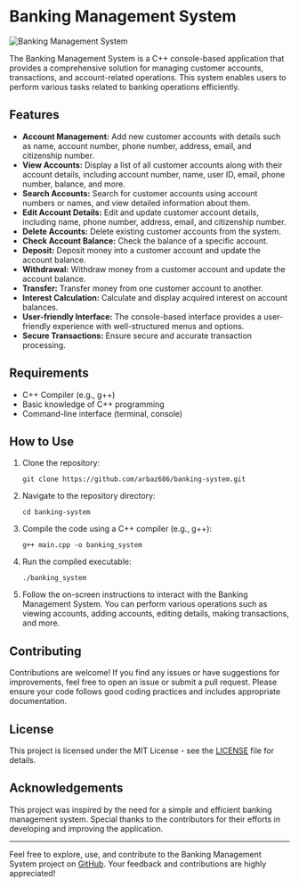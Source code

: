 # Banking Management System


![Banking Management System](https://github.com/arbaz686/banking-system/images/bank.jpg)

The Banking Management System is a C++ console-based application that provides a comprehensive solution for managing customer accounts, transactions, and account-related operations. This system enables users to perform various tasks related to banking operations efficiently.

## Features

- **Account Management:** Add new customer accounts with details such as name, account number, phone number, address, email, and citizenship number.
- **View Accounts:** Display a list of all customer accounts along with their account details, including account number, name, user ID, email, phone number, balance, and more.
- **Search Accounts:** Search for customer accounts using account numbers or names, and view detailed information about them.
- **Edit Account Details:** Edit and update customer account details, including name, phone number, address, email, and citizenship number.
- **Delete Accounts:** Delete existing customer accounts from the system.
- **Check Account Balance:** Check the balance of a specific account.
- **Deposit:** Deposit money into a customer account and update the account balance.
- **Withdrawal:** Withdraw money from a customer account and update the account balance.
- **Transfer:** Transfer money from one customer account to another.
- **Interest Calculation:** Calculate and display acquired interest on account balances.
- **User-friendly Interface:** The console-based interface provides a user-friendly experience with well-structured menus and options.
- **Secure Transactions:** Ensure secure and accurate transaction processing.

## Requirements

- C++ Compiler (e.g., g++)
- Basic knowledge of C++ programming
- Command-line interface (terminal, console)

## How to Use

1. Clone the repository:

   ```
   git clone https://github.com/arbaz686/banking-system.git
   ```

2. Navigate to the repository directory:

   ```
   cd banking-system
   ```

3. Compile the code using a C++ compiler (e.g., g++):

   ```
   g++ main.cpp -o banking_system
   ```

4. Run the compiled executable:

   ```
   ./banking_system
   ```

5. Follow the on-screen instructions to interact with the Banking Management System. You can perform various operations such as viewing accounts, adding accounts, editing details, making transactions, and more.

## Contributing

Contributions are welcome! If you find any issues or have suggestions for improvements, feel free to open an issue or submit a pull request. Please ensure your code follows good coding practices and includes appropriate documentation.

## License

This project is licensed under the MIT License - see the [LICENSE](https://github.com/arbaz686/banking-system/blob/main/LICENSE) file for details.

## Acknowledgements

This project was inspired by the need for a simple and efficient banking management system. Special thanks to the contributors for their efforts in developing and improving the application.

---

Feel free to explore, use, and contribute to the Banking Management System project on [GitHub](https://github.com/arbaz686/banking-system). Your feedback and contributions are highly appreciated!
